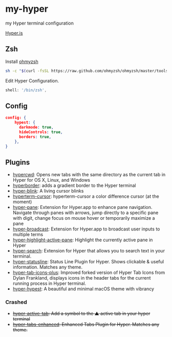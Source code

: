 # my-hyper

my Hyper terminal configuration

[Hyper.is](https://hyper.is/)

## Zsh

Install [ohmyzsh](https://github.com/ohmyzsh/ohmyzsh)

```bash
sh -c "$(curl -fsSL https://raw.github.com/ohmyzsh/ohmyzsh/master/tools/install.sh)"
```

Edit Hyper Configuration.

```js
shell: '/bin/zsh',
```

## Config

```json
config: {
    hypest: {
      darkmode: true,
      hideControls: true,
      borders: true,
    },
}
```

## Plugins

- [hypercwd](https://github.com/hharnisc/hypercwd): Opens new tabs with the same directory as the current tab in Hyper for OS X, Linux, and Windows
- [hyperborder](https://github.com/webmatze/hyperborder): adds a gradient border to the Hyper terminal
- [hyper-blink](https://github.com/amio/hyper-blink): A living cursor blinks
- [hyperterm-cursor](https://github.com/alvaropinot/hyperterm-cursor): hyperterm-cursor a color difference cursor (at the moment)
- [hyper-pane](https://github.com/chabou/hyper-pane): Extension for Hyper.app to enhance pane navigation. Navigate through panes with arrows, jump directly to a specific pane with digit, change focus on mouse hover or temporarily maximize a pane
- [hyper-broadcast](https://github.com/chabou/hyper-broadcast): Extension for Hyper.app to broadcast user inputs to multiple terms
- [hyper-highlight-active-pane](https://hyper.is/plugins/hyper-highlight-active-pane): Highlight the currently active pane in Hyper
- [hyper-search](https://github.com/jaanauati/hyper-search): Extension for Hyper that allows you to search text in your terminal.
- [hyper-statusline](https://github.com/henrikdahl/hyper-statusline): Status Line Plugin for Hyper. Shows clickable & useful information. Matches any theme.
- [hyper-tab-icons-plus](https://github.com/sangdth/hyper-tab-icons-plus): Improved forked version of Hyper Tab Icons from Dylan Frankland, displays icons in the header tabs for the current running process in Hyper terminal.
- [hyper-hypest](https://github.com/dizzyup/hyper-hypest): A beautiful and minimal macOS theme with vibrancy

### Crashed

- ~~[hyper-active-tab](https://github.com/lucleray/hyper-active-tab): Add a symbol to the ▲ active tab in your hyper terminal~~
- ~~[hyper-tabs-enhanced](https://github.com/henrikdahl/hyper-tabs-enhanced): Enhanced Tabs Plugin for Hyper. Matches any theme.~~
